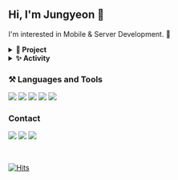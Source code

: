 
    
## Hi, I'm Jungyeon 👋

I'm interested in Mobile & Server Development. 🍒


<details>
  <summary><b>🌱 Project</b></summary>
<div markdown="1">       

  <br>
  
 헌혈 플랫폼 웹 서비스 & 데이터베이스 관리 시스템(2019.03 ~ 2019.06)<br>
 전동킥보드 안전 주행 알림 시스템(2020.07 ~ 2020.08)<br>
 웹 크롤링 데이터 기반 영화 추천 시스템 (2020.09, toy project)<br>
 칵테일 키트 스마트오더 앱 (2020.10 ~ 2021.02)<br>
 얼굴인식/검출 기반 AI 퍼스널 컨설팅 앱 (2021.03 ~ 2021.06)<br>
 논알콜 칵테일 mbti (2021.07 ~ 2021.08, toy project)<br>
 의류 인식/검색 기반 AI 영상 검색 패션 플랫폼 (2021.09 ~ ing) 
    
<br>
  
</div>
</details>


<details>
  <summary> <b>✨ Activity</b></summary>
<div markdown="1">     
  
<br>
  
 Award : 2017 세종대학교 코딩챌린지위크 장려상<br>
 Award : 2019 세종대학교 SW 코딩 경시대회 4등<br>
 Award : 2020 세종대학교 창업 아이디어 경진대회 장려상<br>
 Award : 2020 세종대학교 하계 스타트업 캠프 대상<br>
 Award : 행안부 주최 SW 개발보안 경진대회 본선<br>
 Award : 2020 세종대학교 피칭&멘토링 대회 우수상<br>
 Award : 2021 세종대학교 SW/AI 창의설계경진대회 최우수상<br>
 Award : 2021 세종대학교 SW/AI 창의설계경진대회 인기상<br>
 Start-up : 2020 예비 창업 패키지 비대면 분야 최우수 선정 <br>
 Start-up : 2020 건국대학교 실전 창업교육 수료 <br>
 Start-up : 창업팀 hellocock : Full-stack Developer <br>
 Exchange student : 프랑스 IT 대학 EPITA 교환학생<br>
 Researcher : 세종대학교 Argumented Reality/Mixed Reality 연구실 학부연구생<br>
 Circle : Central Makeus Challenge 8th Server Developer<br>


</div>
</details>
  

    
### ⚒ Languages and Tools

<a ><img src="https://img.shields.io/badge/Node.js-339933?style=flat-square&logo=Node.js&logoColor=white"/>
<a ><img src="https://img.shields.io/badge/Flutter-02569B?style=flat-square&logo=Flutter&logoColor=white"/>
<a ><img src="https://img.shields.io/badge/MySQL-4479A1?style=flat-square&logo=MySQL&logoColor=white"/>
<a ><img src="https://img.shields.io/badge/AWS-232F3E?style=flat-square&logo=Amazon AWS&logoColor=white"/>
<a ><img src="https://img.shields.io/badge/Firebase-FFCA28?style=flat-square&logo=Firebase&logoColor=black"/> </br>

### Contact
  <a ><img src="https://img.shields.io/badge/Mail-EA4335?style=flat-square&logo=Gmail&logoColor=white"/>
  <a ><img src="https://img.shields.io/badge/LinkedIn-0A66C2?style=flat-square&logo=LinkedIn&logoColor=white"/>
  <a ><img src="https://img.shields.io/badge/Instagram-E4405F?style=flat-square&logo=Instagram&logoColor=white"/>
<br>
    

<br>




     
[![Hits](https://hits.seeyoufarm.com/api/count/incr/badge.svg?url=https%3A%2F%2Fgithub.com%2Fyeonns2&count_bg=%2379C83D&title_bg=%23555555&icon=&icon_color=%23E7E7E7&title=hits&edge_flat=false)](https://hits.seeyoufarm.com)


